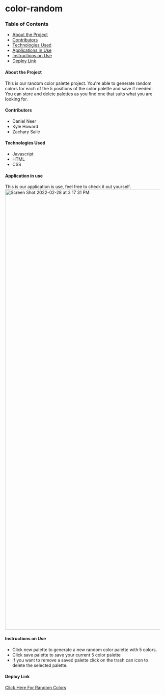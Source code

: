 # color-random

### Table of Contents
- [About the Project](#about-the-project)
- [Contributors](#contributors)
- [Technologies Used](#technologies-used)
- [Applications in Use](#applications-in-use)
- [Instructions on Use](#instructions-on-use)
- [Deploy Link](#deploy-link)

#### About the Project
This is our random color palette project.
You're able to generate random colors for each of the 5 positions of the color palette and save if needed.
You can store and delete palettes as you find one that suits what you are looking for.

#### Contributors
 - Daniel Neer
 - Kyle Howard
 - Zachary Saile

#### Technologies Used
- Javascript
- HTML
- CSS

#### Application in use
This is our application is use, feel free to check it out yourself.
<img width="1429" alt="Screen Shot 2022-02-28 at 3 17 31 PM" src="https://user-images.githubusercontent.com/92230099/156074946-8a112267-f5e3-421a-b65e-7b02e51f6e0b.png">

#### Instructions on Use
- Click new palette to generate a new random color palette with 5 colors.
- Click save palette to save your current 5 color palette
- If you want to remove a saved palette click on the trash can icon to delete the selected palette.

#### Deploy Link
 [Click Here For Random Colors](https://zwsaile.github.io/color-random/)
